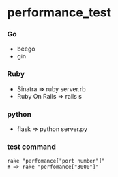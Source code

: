 # performance_test

### Go
- beego
- gin

### Ruby
- Sinatra => ruby server.rb
- Ruby On Rails => rails s

### python
- flask => python server.py


### test command

```
rake "perfomance["port number"]"
# => rake "perfomance["3000"]"
```
